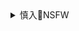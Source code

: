 <details><summary>慎入🔞NSFW</summary>

Not Safe For Work
![](https://upload.wikimedia.org/wikipedia/commons/thumb/d/d3/Biohazard_Symbol_Specification.png/210px-Biohazard_Symbol_Specification.png)

<details><summary><b>风险自理Use At Your Own Risk🈲</summary>

### zg一个集体失忆的g度
https://2newcenturynet.blogspot.com/2020/08/blog-post_66.html

在当代zg，为了符合执zd的x传口径，可能会在历史书中作相应的必要删减或增补。主要是强调长期以来zg是如何被西方列强肆虐凌辱的，而g产d是唯一能够保护zgrm根本利益的zq。

例如每次在商务宴会上，跟你聊天的zg同伴总是会想办法提到zg上下5000年的历史！” （实际上，zg的历史更接近4000年

例如新jw吾尔zrm的遭遇，美国与h为的冲突，香g的抗y示s活动以及最近的新冠bdy情爆发。在每个热点问题的背后，似乎都会发现zf在试图改写该事件的来龙去脉。

在1900年侵略zg的八国联军包括美国，日本，大英帝国，意大利，奥匈帝国，俄罗斯，法国和德国。在我认识的几乎每个zg人的心中，这次侵略给整个g家带来了巨大创伤，

但是zg课堂上没有提到的是，八国联军是对当时极端mz主义组织义和团的回击。从1899年开始，义和团对zg的基督教传教士和基督教徒进行了大规模谋杀，

在zg期间，我只遇到一个知道这些情况的人。令我惊讶的是，他把这些事件解释为zgg产d对w吾尔族人的慷慨大方：“我们是在教导一群未开化的人如何饲养家畜并且用来卖掉赚钱。这有什么问题吗？

约翰·斯图亚特·米尔（John Stuart Mill）关于言l自由重要性的名言：“所有禁言的g家必定犯错。

</details>
</details>
